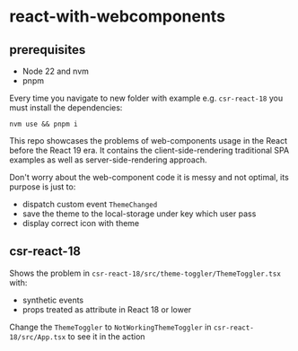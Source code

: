 # react-with-webcomponents

## prerequisites

- Node 22 and nvm
- pnpm

Every time you navigate to new folder with example e.g. `csr-react-18` you must install the dependencies:
```shell
nvm use && pnpm i
```

This repo showcases the problems of web-components usage in the React before the React 19 era.
It contains the client-side-rendering traditional SPA examples as well as server-side-rendering approach.

Don't worry about the web-component code it is messy and not optimal, its purpose is just to:
* dispatch custom event `ThemeChanged`
* save the theme to the local-storage under key which user pass
* display correct icon with theme

## csr-react-18

Shows the problem in `csr-react-18/src/theme-toggler/ThemeToggler.tsx` with:

- synthetic events
- props treated as attribute in React 18 or lower

Change the `ThemeToggler` to `NotWorkingThemeToggler` in `csr-react-18/src/App.tsx` to see it in the action